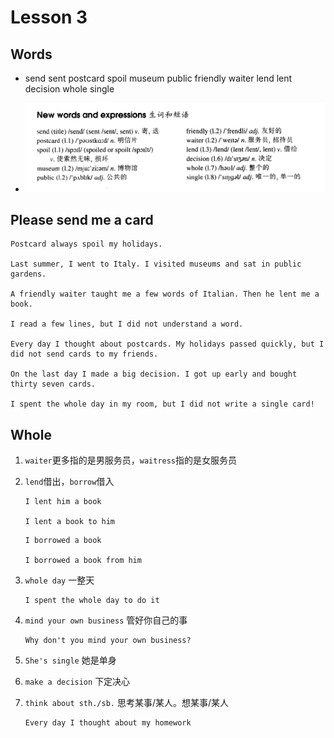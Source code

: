 # Lesson 3

## Words

- send sent postcard spoil museum public friendly waiter lend lent decision whole single

- ![Words](../../../Images/Part2/words-3.png)

## Please send me a card

```
Postcard always spoil my holidays.

Last summer, I went to Italy. I visited museums and sat in public gardens.

A friendly waiter taught me a few words of Italian. Then he lent me a book.

I read a few lines, but I did not understand a word.

Every day I thought about postcards. My holidays passed quickly, but I did not send cards to my friends.

On the last day I made a big decision. I got up early and bought thirty seven cards.

I spent the whole day in my room, but I did not write a single card!
```

## Whole

1. `waiter`更多指的是男服务员，`waitress`指的是女服务员

2. `lend`借出，`borrow`借入

   ```
   I lent him a book

   I lent a book to him
   ```

   ```
   I borrowed a book

   I borrowed a book from him
   ```

3. `whole day` 一整天

   ```
   I spent the whole day to do it
   ```

4. `mind your own business` 管好你自己的事

   ```
   Why don't you mind your own business?
   ```

5. `She's single` 她是单身

6. `make a decision` 下定决心

7. `think about sth./sb.` 思考某事/某人。想某事/某人

   ```
   Every day I thought about my homework
   ```
